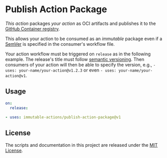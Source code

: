 # Publish Action Package

_This action_ packages _your action_ as OCI artifacts and publishes it to the [GitHub Container registry](ghcr.io).

This allows your action to be consumed as an _immutable_ package even if a [SemVer](https://semver.org/) is specified in the consumer's workflow file.

Your action workflow must be triggered on `release` as in the following example. The release's title must follow [semantic versioning](https://semver.org/).
Then consumers of your action will then be able to specify the version, e.g., `- uses: your-name/your-action@v1.2.3` or even `- uses: your-name/your-action@v1`.

## Usage

<!-- start usage -->
```yaml
on:
  release:

- uses: immutable-actions/publish-action-package@v1
```
<!-- end usage -->

## License

The scripts and documentation in this project are released under the [MIT License](LICENSE).
